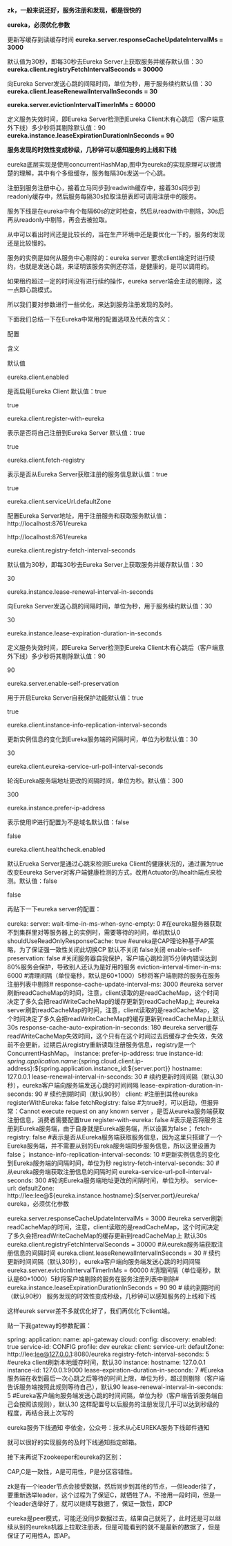 
**zk，一般来说还好，服务注册和发现，都是很快的**

**eureka，必须优化参数**


更新写缓存到读缓存时间
**eureka.server.responseCacheUpdateIntervalMs = 3000**


默认值为30秒，即每30秒去Eureka Server上获取服务并缓存默认值：30
**eureka.client.registryFetchIntervalSeconds = 30000**


向Eureka Server发送心跳的间隔时间，单位为秒，用于服务续约默认值：30
**eureka.client.leaseRenewalIntervalInSeconds = 30**


**eureka.server.evictionIntervalTimerInMs = 60000**


定义服务失效时间，即Eureka Server检测到Eureka Client木有心跳后（客户端意外下线）多少秒将其剔除默认值：90
**eureka.instance.leaseExpirationDurationInSeconds = 90**

**服务发现的时效性变成秒级，几秒钟可以感知服务的上线和下线**







eureka底层实现是使用concurrentHashMap,图中为eureka的实现原理可以很清楚的理解，其中有个多级缓存，服务每隔30s发送一个心跳。

注册到服务注册中心，接着立马同步到readwith缓存中，接着30s同步到readonly缓存中，然后服务每隔30s拉取注册表即可调用注册中的服务。

服务下线是在eureka中有个每隔60s的定时检查，然后从readwith中剔除，30s后再从readonly中剔除，再会去被拉取。

从中可以看出时间还是比较长的，当在生产环境中还是要优化一下的，服务的发现还是比较慢的。

服务的实例是如何从服务中心剔除的：eureka server 要求client端定时进行续约，也就是发送心跳，来证明该服务实例还存活，是健康的，是可以调用的。

如果租约超过一定的时间没有进行续约操作，eureka server端会主动的剔除，这一点即心跳模式。

所以我们要对参数进行一些优化，来达到服务注册发现的及时。

下面我们总结一下在Eureka中常用的配置选项及代表的含义：

配置

含义

默认值

eureka.client.enabled

是否启用Eureka Client    默认值：true

true

eureka.client.register-with-eureka

表示是否将自己注册到Eureka Server   默认值：true

true

eureka.client.fetch-registry

表示是否从Eureka Server获取注册的服务信息默认值：true

true

eureka.client.serviceUrl.defaultZone

配置Eureka Server地址，用于注册服务和获取服务默认值：http://localhost:8761/eureka

http://localhost:8761/eureka

eureka.client.registry-fetch-interval-seconds

默认值为30秒，即每30秒去Eureka Server上获取服务并缓存默认值：30

30

eureka.instance.lease-renewal-interval-in-seconds

向Eureka Server发送心跳的间隔时间，单位为秒，用于服务续约默认值：30

30

eureka.instance.lease-expiration-duration-in-seconds

定义服务失效时间，即Eureka Server检测到Eureka Client木有心跳后（客户端意外下线）多少秒将其剔除默认值：90

90

eureka.server.enable-self-preservation

用于开启Eureka Server自我保护功能默认值：true

true

eureka.client.instance-info-replication-interval-seconds

更新实例信息的变化到Eureka服务端的间隔时间，单位为秒默认值：30

30

eureka.client.eureka-service-url-poll-interval-seconds

轮询Eureka服务端地址更改的间隔时间，单位为秒。默认值：300

300

eureka.instance.prefer-ip-address

表示使用IP进行配置为不是域名默认值：false

false

eureka.client.healthcheck.enabled

默认Erueka Server是通过心跳来检测Eureka Client的健康状况的，通过置为true改变Eeureka Server对客户端健康检测的方式，改用Actuator的/health端点来检测。默认值：false

false

再贴下一下eureka server的配置：

eureka:
  server:
    wait-time-in-ms-when-sync-empty: 0   #在eureka服务器获取不到集群里对等服务器上的实例时，需要等待的时间，单机默认0
    shouldUseReadOnlyResponseCache: true #eureka是CAP理论种基于AP策略，为了保证强一致性关闭此切换CP 默认不关闭 false关闭
    enable-self-preservation: false    #关闭服务器自我保护，客户端心跳检测15分钟内错误达到80%服务会保护，导致别人还认为是好用的服务
    eviction-interval-timer-in-ms: 6000 #清理间隔（单位毫秒，默认是60*1000）5秒将客户端剔除的服务在服务注册列表中剔除#
    response-cache-update-interval-ms: 3000  #eureka server刷新readCacheMap的时间，注意，client读取的是readCacheMap，这个时间决定了多久会把readWriteCacheMap的缓存更新到readCacheMap上 #eureka server刷新readCacheMap的时间，注意，client读取的是readCacheMap，这个时间决定了多久会把readWriteCacheMap的缓存更新到readCacheMap上默认30s
    response-cache-auto-expiration-in-seconds: 180   #eureka server缓存readWriteCacheMap失效时间，这个只有在这个时间过去后缓存才会失效，失效前不会更新，过期后从registry重新读取注册服务信息，registry是一个ConcurrentHashMap。
  instance:
    prefer-ip-address: true
    instance-id: ${spring.application.name}:${spring.cloud.client.ip-address}:${spring.application.instance_id:${server.port}}
    hostname: 127.0.0.1
    lease-renewal-interval-in-seconds: 30    # 续约更新时间间隔（默认30秒），eureka客户端向服务端发送心跳的时间间隔
    lease-expiration-duration-in-seconds: 90 # 续约到期时间（默认90秒）
  client:
    #注册到其他eureka
    registerWithEureka: false
    fetchRegistry: false #为true时，可以启动，但报异常：Cannot execute request on any known server ，是否从eureka服务端获取注册信息，消费者需要配置true
    register-with-eureka: false  #表示是否将服务注册到Eureka服务端，由于自身就是Eureka服务端，所以设置为false；
    fetch-registry: false #表示是否从Eureka服务端获取服务信息，因为这里只搭建了一个Eureka服务端，并不需要从别的Eureka服务端同步服务信息，所以这里设置为false；
    instance-info-replication-interval-seconds: 10  #更新实例信息的变化到Eureka服务端的间隔时间，单位为秒
    registry-fetch-interval-seconds: 30  #从eureka服务端获取注册信息的间隔时间
    eureka-service-url-poll-interval-seconds: 300 #轮询Eureka服务端地址更改的间隔时间，单位为秒。
    service-url:
      defaultZone: http://lee:lee@${eureka.instance.hostname}:${server.port}/eureka/
eureka，必须优化参数

eureka.server.responseCacheUpdateIntervalMs = 3000 #eureka server刷新readCacheMap的时间，注意，client读取的是readCacheMap，这个时间决定了多久会把readWriteCacheMap的缓存更新到readCacheMap上 默认30s
eureka.client.registryFetchIntervalSeconds = 30000 #从eureka服务端获取注册信息的间隔时间
eureka.client.leaseRenewalIntervalInSeconds = 30 # 续约更新时间间隔（默认30秒），eureka客户端向服务端发送心跳的时间间隔
eureka.server.evictionIntervalTimerInMs = 60000 #清理间隔（单位毫秒，默认是60*1000）5秒将客户端剔除的服务在服务注册列表中剔除#
eureka.instance.leaseExpirationDurationInSeconds = 90 90 # 续约到期时间（默认90秒）
服务发现的时效性变成秒级，几秒钟可以感知服务的上线和下线 

这样eurek server差不多就优化好了，我们再优化下client端。

贴一下我gateway的参数配置：

spring:
  application:
    name: api-gateway
  cloud:
    config:
      discovery:
        enabled: true
        service-id: CONFIG
      profile: dev
eureka:
  client:
    service-url:
      defaultZone: http://lee:lee@127.0.0.1:8080/eureka
    registry-fetch-interval-seconds: 5 #eureka client刷新本地缓存时间，默认30
  instance:
    hostname: 127.0.0.1
    instance-id: 127.0.0.1:9000
    lease-expiration-duration-in-seconds: 7  #Eureka服务端在收到最后一次心跳之后等待的时间上限，单位为秒，超过则剔除（客户端告诉服务端按照此规则等待自己），默认90
    lease-renewal-interval-in-seconds: 5   #Eureka客户端向服务端发送心跳的时间间隔，单位为秒（客户端告诉服务端自己会按照该规则），默认30
这样配置号以后服务的注册发现几乎可以达到秒级的程度，再结合我上次写的

eureka服务下线通知
李依金，公众号：技术从心EUREKA服务下线邮件通知

就可以很好的实现服务的及时下线通知指定邮箱。

接下来再说下zookeeper和eureka的区别：

CAP,C是一致性，A是可用性，P是分区容错性。

zk是有一个leader节点会接受数据，然后同步到其他的节点，一但leader挂了，要重新选举leader，这个过程为了保证C，就牺牲了A，不接用一段时间，但是一个leader选举好了，就可以继续写数据了，保证一致性，即CP

eureka是peer模式，可能还没同步数据过去，结果自己就死了，此时还是可以继续从别的eureka机器上拉取注册表，但是可能看到的就不是最新的数据了，但是保证了可用性A，即AP。
